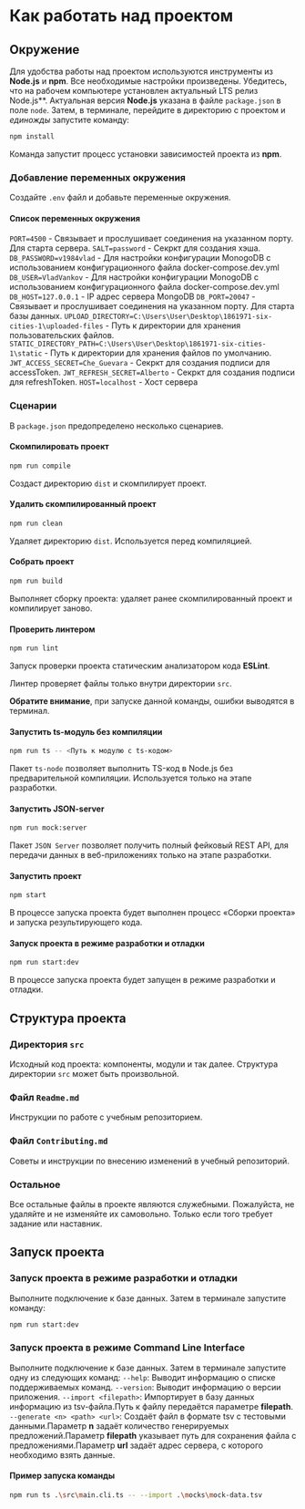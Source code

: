 # Как работать над проектом

## Окружение

Для удобства работы над проектом используются инструменты из **Node.js** и **npm**. Все необходимые настройки произведены. Убедитесь, что на рабочем компьютере установлен актуальный LTS релиз Node.js**. Актуальная версия **Node.js** указана в файле `package.json` в поле `node`. Затем, в терминале, перейдите в директорию с проектом и _единожды_ запустите команду:

```bash
npm install
```

Команда запустит процесс установки зависимостей проекта из **npm**.

### Добавление переменных окружения
Создайте `.env` файл и добавьте переменные окружения.

#### Список переменных окружения

`PORT=4500` - Связывает и прослушивает соединения на указанном порту. Для старта сервера.
`SALT=password` - Секркт для создания хэша.
`DB_PASSWORD=v1984vlad` - Для настройки конфигурации MonogoDB с использованием конфигурационного файла docker-compose.dev.yml
`DB_USER=VladVankov` - Для настройки конфигурации MonogoDB с использованием конфигурационного файла docker-compose.dev.yml
`DB_HOST=127.0.0.1` - IP адрес сервера MongoDB
`DB_PORT=20047` - Связывает и прослушивает соединения на указанном порту. Для старта базы данных.
`UPLOAD_DIRECTORY=C:\Users\User\Desktop\1861971-six-cities-1\uploaded-files` - Путь к директории для хранения пользовательских файлов.
`STATIC_DIRECTORY_PATH=C:\Users\User\Desktop\1861971-six-cities-1\static` - Путь к директории для хранения файлов по умолчанию.
`JWT_ACCESS_SECRET=Che_Guevara` - Секркт для создания подписи для accessToken.
`JWT_REFRESH_SECRET=Alberto` - Секркт для создания подписи для refreshToken.
`HOST=localhost` - Хост сервера

### Сценарии

В `package.json` предопределено несколько сценариев.

#### Скомпилировать проект

```bash
npm run compile
```

Создаст директорию `dist` и скомпилирует проект.

#### Удалить скомпилированный проект

```bash
npm run clean
```

Удаляет директорию `dist`. Используется перед компиляцией.

#### Собрать проект

```bash
npm run build
```

Выполняет сборку проекта: удаляет ранее скомпилированный проект и компилирует заново.

#### Проверить линтером

```bash
npm run lint
```

Запуск проверки проекта статическим анализатором кода **ESLint**.

Линтер проверяет файлы только внутри директории `src`.

**Обратите внимание**, при запуске данной команды, ошибки выводятся в терминал.

#### Запустить ts-модуль без компиляции

```bash
npm run ts -- <Путь к модулю с ts-кодом>
```

Пакет `ts-node` позволяет выполнить TS-код в Node.js без предварительной компиляции. Используется только на этапе разработки.

#### Запустить JSON-server

```bash
npm run mock:server
```

Пакет `JSON Server` позволяет получить полный фейковый REST API, для передачи данных в веб-приложениях только на этапе разработки.

#### Запустить проект

```bash
npm start
```

В процессе запуска проекта будет выполнен процесс «Сборки проекта» и запуска результирующего кода.

#### Запуск проекта в режиме разработки и отладки

```bash
npm run start:dev
```
В процессе запуска проекта будет запущен в режиме разработки и отладки.

## Структура проекта

### Директория `src`

Исходный код проекта: компоненты, модули и так далее. Структура директории `src` может быть произвольной.

### Файл `Readme.md`

Инструкции по работе с учебным репозиторием.

### Файл `Contributing.md`

Советы и инструкции по внесению изменений в учебный репозиторий.

### Остальное

Все остальные файлы в проекте являются служебными. Пожалуйста, не удаляйте и не изменяйте их самовольно. Только если того требует задание или наставник.

## Запуск проекта
### Запуск проекта в режиме разработки и отладки

Выполните подключение к базе данных. Затем в терминале запустите команду:

```bash
npm run start:dev
```

### Запуск проекта в режиме Command Line Interface

Выполните подключение к базе данных. Затем в терминале запустите одну из следующих команд:
`--help`: Выводит информацию о списке поддерживаемых команд.
`--version`: Выводит информацию о версии приложения.
`--import <filepath>`: Импортирует в базу данных информацию из tsv-файла.Путь к файлу передаётся параметре **filepath**.
`--generate <n> <path> <url>`: Создаёт файл в формате tsv с тестовыми данными.Параметр **n** задаёт количество генерируемых предложений.Параметр **filepath** указывает путь для сохранения файла с предложениями.Параметр **url** задаёт адрес сервера, с которого необходимо взять данные.

#### Пример запуска команды
 
 ```bash
npm run ts .\src\main.cli.ts -- --import .\mocks\mock-data.tsv
```
